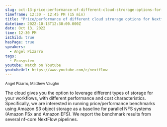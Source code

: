 ```yaml
---
slug: oct-13-price-performance-of-different-cloud-strorage-options-for-nextflow-workflows
timeframe: 12:30 - 12:45 PM (15 min)
title: "Price/performance of different cloud strorage options for Nextflow workflows"
datetime: 2022-10-13T12:30:00.000Z
date: Oct 13, 2022
time: 12:30 PM
isChild: true
hasPage: true
speakers:
  - Angel Pizarro
tags:
  - Ecosystem
youtube: Watch on Youtube
youtubeUrl: https://www.youtube.com/c/nextflow
---
```

<div className="mb-4">
  <small className="typo-small">
    Angel Pizarro, Matthew Vaughn
  </small>
</div>

The cloud gives you the option to leverage different types of storage for your workflows, with different performance and cost characteristics. Specifically, we are interested in running price/performance benchmarks using Amazon S3 object storage as a baseline for parallel NFS systems (Amazon FSx and Amazon EFS). We report the benchmark results from several nf-core NextFlow pipelines.
